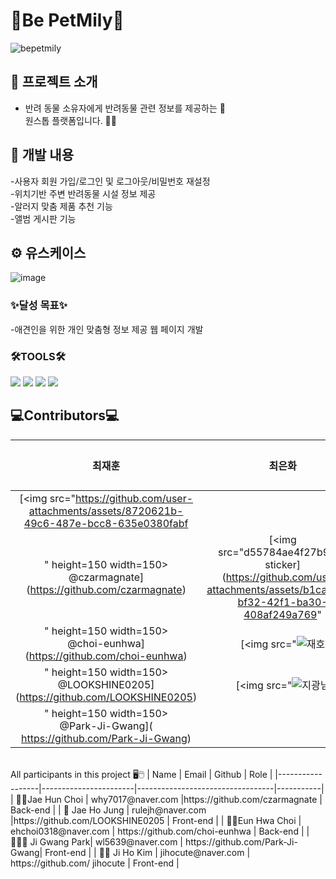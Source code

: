 
  # 🐾Be PetMily🐾

  ![bepetmily](https://github.com/user-attachments/assets/d3266b6f-27dd-4012-b4ae-79200d83b188)


## 👋 프로젝트 소개 

* 반려 동물 소유자에게 반려동물 관련 정보를 제공하는 💜 <br>
  원스톱 플랫폼입니다. 🐶🐶<br>

## 🌳 개발 내용
-사용자 회원 가입/로그인 및 로그아웃/비밀번호 재설정<br>
-위치기반 주변 반려동물 시설 정보 제공 <br>
-알러지 맞춤 제품 추천 기능<br>
-앨범 게시판 기능 <br>

##  ⚙ 유스케이스
![image](https://github.com/user-attachments/assets/e49d451f-3a26-4781-9ee9-5272b182a419)

### ✨달성 목표✨
-애견인을 위한 개인 맞춤형 정보 제공 웹 페이지 개발<br>

### 🛠TOOLS🛠
  <div>
    <img src="https://img.shields.io/badge/Python-3776AB?style=for-the-badge&logo=Python&logoColor=white">
    <img src="https://img.shields.io/badge/CSS3-1572B6?style=for-the-badge&logo=CSS3&logoColor=white">
    <img src="https://img.shields.io/badge/HTML5-E34F26?style=for-the-badge&logo=HTML5&logoColor=white">
    <img src="https://img.shields.io/badge/Java-ED8B00?style=for-the-badge&logo=openjdk&logoColor=white">

  </div>

## 💻Contributors💻
<div align="center">

| **최재훈** | **최은화** | **정재호** | **박지광** |
| :------: |  :------: | :------: | :------: |
| [<img src="https://github.com/user-attachments/assets/8720621b-49c6-487e-bcc8-635e0380fabf
" height=150 width=150> <br/> @czarmagnate](https://github.com/czarmagnate) | [<img src="d55784ae4f27b9ee-sticker](https://github.com/user-attachments/assets/b1ca626a-bf32-42f1-ba30-408af249a769"
" height=150 width=150> <br/> @choi-eunhwa](https://github.com/choi-eunhwa) | [<img src="![재호](https://github.com/user-attachments/assets/1aa7c7cf-7c98-455b-9b47-0a9481843192)
" height=150 width=150> <br/> @LOOKSHINE0205](https://github.com/LOOKSHINE0205) | [<img src="![지광님](https://github.com/user-attachments/assets/99a652a4-9615-4630-bfed-d7501e219b13)
" height=150 width=150> <br/> @Park-Ji-Gwang]( https://github.com/Park-Ji-Gwang) |

</div>

<br>
All participants in this project 🖥🖱
| Name             | Email                 | Github                           | Role      |
|------------------|-----------------------|----------------------------------|-----------|
| 🧒🏻Jae Hun Choi  | why7017@naver.com    |https://github.com/czarmagnate                  | Back-end |
| 👦 Jae Ho Jung  | rulejh@naver.com     |https://github.com/LOOKSHINE0205                | Front-end |
| 👧🏻Eun Hwa Choi  | ehchoi0318@naver.com     | https://github.com/choi-eunhwa | Back-end |
| 👱🏻‍♂️ Ji Gwang Park| wl5639@naver.com  | https://github.com/Park-Ji-Gwang| Front-end  |
| 👩🏻 Ji Ho Kim    | jihocute@naver.com    | https://github.com/ jihocute                   | Front-end  |


